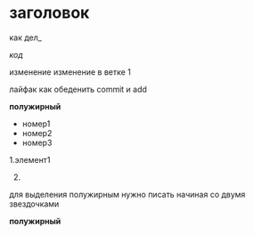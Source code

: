 

# заголовок

как дел_

_код_

изменение
изменение в ветке 1




лайфак как обеденить commit и add

**полужирный**

* номер1
* номер2
* номер3

1.элемент1

2.

для выделения полужирным нужно писать начиная со двумя звездочками

**полужирный**
